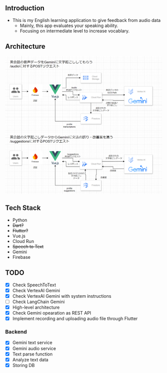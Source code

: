 ## Introduction

- This is my English learning application to give feedback from audio data
  - Mainly, this app evaluates your speaking ability.
  - Focusing on intermediate level to increase vocablary.

## Architecture

![Architecture](data/english-learning-feedback.png)

## Tech Stack

- Python
- ~~Dart?~~
- ~~Flutter?~~
- Vue.js
- Cloud Run
- ~~Speech to Text~~
- Gemini
- Firebase

## TODO

- [x] Check SpeechToText
- [x] Check VertexAI Gemini
- [x] Check VertexAI Gemini with system instructions
- [ ] Check LangChain Gemini
- [x] High-level architecture
- [x] Check Gemini opearation as REST API
- [x] Implement recording and uploading audio file through Flutter

### Backend

- [x] Gemini text service
- [x] Gemini audio service
- [x] Text parse function
- [x] Analyze text data
- [x] Storing DB
